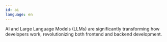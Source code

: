 ```yaml
---
id: ai
language: en
---
```


AI and Large Language Models (LLMs) are significantly transforming how developers work, revolutionizing both frontend and backend development.
